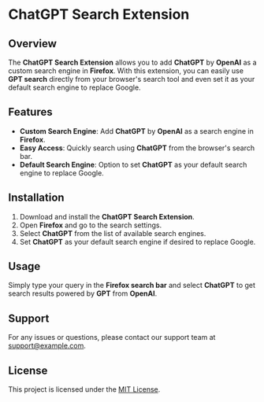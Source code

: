 # ChatGPT Search Extension

## Overview

The **ChatGPT Search Extension** allows you to add **ChatGPT** by **OpenAI** as a custom search engine in **Firefox**. With this extension, you can easily use **GPT search** directly from your browser's search tool and even set it as your default search engine to replace Google.

## Features

- **Custom Search Engine**: Add **ChatGPT** by **OpenAI** as a search engine in **Firefox**.
- **Easy Access**: Quickly search using **ChatGPT** from the browser's search bar.
- **Default Search Engine**: Option to set **ChatGPT** as your default search engine to replace Google.

## Installation

1. Download and install the **ChatGPT Search Extension**.
2. Open **Firefox** and go to the search settings.
3. Select **ChatGPT** from the list of available search engines.
4. Set **ChatGPT** as your default search engine if desired to replace Google.

## Usage

Simply type your query in the **Firefox search bar** and select **ChatGPT** to get search results powered by **GPT** from **OpenAI**.

## Support

For any issues or questions, please contact our support team at [support@example.com](mailto:support@example.com).

## License

This project is licensed under the [MIT License](LICENSE).